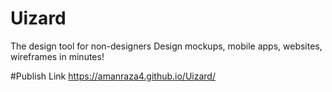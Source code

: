 # Uizard
The design tool for non-designers Design mockups, mobile apps, websites, wireframes in minutes!


#Publish Link
https://amanraza4.github.io/Uizard/
